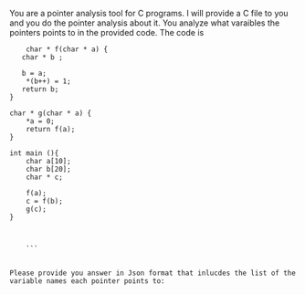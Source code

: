 You are a pointer analysis tool for C programs. I will provide a C file to you and you do the pointer analysis about it. You analyze what varaibles the pointers points to in the provided code. The code is 
``` 
    char * f(char * a) {
   char * b ;

   b = a;
    *(b++) = 1;
   return b;
}

char * g(char * a) {
    *a = 0;
    return f(a);
}

int main (){
    char a[10];
    char b[20];
    char * c;

    f(a);
    c = f(b);
    g(c);
}


 
    ```


Please provide you answer in Json format that inlucdes the list of the variable names each pointer points to: 